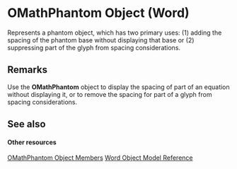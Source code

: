 
# OMathPhantom Object (Word)

Represents a phantom object, which has two primary uses: (1) adding the spacing of the phantom base without displaying that base or (2) suppressing part of the glyph from spacing considerations.


## Remarks

Use the  **OMathPhantom** object to display the spacing of part of an equation without displaying it, or to remove the spacing for part of a glyph from spacing considerations.


## See also


#### Other resources


[OMathPhantom Object Members](9fdddd9a-6ca3-cc63-9b64-c45a59dedc71.md)
[Word Object Model Reference](http://msdn.microsoft.com/library/be452561-b436-bb9b-6f94-3faa9a74a6fd%28Office.15%29.aspx)
